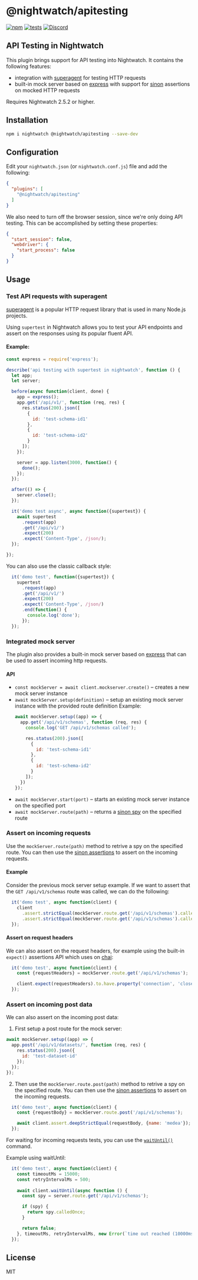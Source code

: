 # @nightwatch/apitesting

[![npm](https://img.shields.io/npm/v/@nightwatch/apitesting.svg)](https://www.npmjs.com/package/@nightwatch/apitesting)
[![tests](https://github.com/nightwatchjs/nightwatch-plugin-apitesting/actions/workflows/build.yml/badge.svg?branch=main)](https://github.com/nightwatchjs/nightwatch-plugin-apitesting/actions/workflows/build.yml)
[![Discord][discord-badge]][discord]

## API Testing in Nightwatch

This plugin brings support for API testing into Nightwatch. It contains the following features:
- integration with [superagent](https://www.npmjs.com/package/supertest) for testing HTTP requests
- built-in mock server based on [express](https://www.npmjs.com/package/express) with support for [sinon](https://www.npmjs.com/package/sinon) assertions on mocked HTTP requests  

Requires Nightwatch 2.5.2 or higher. 

## Installation

```sh
npm i nightwatch @nightwatch/apitesting --save-dev
```

## Configuration

Edit your `nightwatch.json` (or `nightwatch.conf.js`) file and add the following:
 
```json
{
  "plugins": [
    "@nightwatch/apitesting"      
  ]
}
```

We also need to turn off the browser session, since we're only doing API testing. This can be accomplished by setting these properties:

```json
{
  "start_session": false,
  "webdriver": {
    "start_process": false
  }
}  
```  

## Usage

### Test API requests with superagent
[superagent](https://www.npmjs.com/package/supertest) is a popular HTTP request library that is used in many Node.js projects. 

Using `supertest` in Nightwatch allows you to test your API endpoints and assert on the responses using its popular fluent API. 

#### Example:

```js
const express = require('express');

describe('api testing with supertest in nightwatch', function () {
  let app;
  let server;

  before(async function(client, done) {
    app = express();
    app.get('/api/v1/', function (req, res) {
      res.status(200).json([
        {
          id: 'test-schema-id1'
        },
        {
          id: 'test-schema-id2'
        }
      ]);
    });

    server = app.listen(3000, function() {
      done();
    });
  });

  after(() => {
    server.close();
  });

  it('demo test async', async function({supertest}) {
    await supertest
      .request(app)
      .get('/api/v1/')
      .expect(200)
      .expect('Content-Type', /json/);
  });

});
```

You can also use the classic callback style:

```js
  it('demo test', function({supertest}) {
    supertest
      .request(app)
      .get('/api/v1/')
      .expect(200)
      .expect('Content-Type', /json/)
      .end(function() {
        console.log('done');
      });
  });
```

### Integrated mock server

The plugin also provides a built-in mock server based on [express](https://www.npmjs.com/package/express) that can be used to assert incoming http requests.

#### API
- `const mockServer = await client.mockserver.create()` – creates a new mock server instance
- `await mockServer.setup(definition)` – setup an existing mock server instance with the provided route definition
   Example:
    ```js
    await mockServer.setup((app) => {
      app.get('/api/v1/schemas', function (req, res) {
        console.log('GET /api/v1/schemas called');
  
        res.status(200).json([
          {
            id: 'test-schema-id1'
          },
          {
            id: 'test-schema-id2'
          }
        ]);
      })
    });
    ```
- `await mockServer.start(port)` – starts an existing mock server instance on the specified port
- `await mockServer.route(path)` – returns a [sinon spy](https://sinonjs.org/releases/latest/spies/) on the specified route

### Assert on incoming requests

Use the `mockServer.route(path)` method to retrive a spy on the specified route. You can then use the [sinon assertions](https://sinonjs.org/releases/latest/spies/#spyanonymous) to assert on the incoming requests. 

#### Example

Consider the previous mock server setup example. If we want to assert that the `GET /api/v1/schemas` route was called, we can do the following:

```js
  it('demo test', async function(client) {
    client
      .assert.strictEqual(mockServer.route.get('/api/v1/schemas').calledOnce, true, 'called once')
      .assert.strictEqual(mockServer.route.get('/api/v1/schemas').calledTwice, false);
  });
```

#### Assert on request headers

We can also assert on the request headers, for example using the built-in `expect()` assertions API which uses on [chai](https://www.chaijs.com/api/bdd/):

```js
  it('demo test', async function(client) {
    const {requestHeaders} = mockServer.route.get('/api/v1/schemas');

    client.expect(requestHeaders).to.have.property('connection', 'close');
  });
```

### Assert on incoming post data

We can also assert on the incoming post data: 

1) First setup a post route for the mock server:

```js
await mockServer.setup((app) => {
  app.post('/api/v1/datasets/', function (req, res) {
    res.status(200).json({
      id: 'test-dataset-id'
    });
  });
});
```

2) Then use the `mockServer.route.post(path)` method to retrive a spy on the specified route. You can then use the [sinon assertions](https://sinonjs.org/releases/latest/spies/#spyanonymous) to assert on the incoming requests. 

```js
  it('demo test', async function(client) {
    const {requestBody} = mockServer.route.post('/api/v1/schemas');

    await client.assert.deepStrictEqual(requestBody, {name: 'medea'});
  });
```

For waiting for incoming requests tests, you can use the [`waitUntil()`](https://nightwatchjs.org/api/waitUntil.html) command.

Example using waitUntil:
```js
  it('demo test', async function(client) {
    const timeoutMs = 15000;
    const retryIntervalMs = 500;
    
    await client.waitUntil(async function () {
      const spy = server.route.get('/api/v1/schemas');

      if (spy) {
        return spy.calledOnce;
      }

      return false;
    }, timeoutMs, retryIntervalMs, new Error(`time out reached (10000ms) while waiting for API call.`));  
  });
```


## License
MIT

[discord-badge]: https://img.shields.io/discord/618399631038218240.svg?color=7389D8&labelColor=6A7EC2&logo=discord&logoColor=ffffff&style=flat-square
[discord]: https://discord.gg/SN8Da2X
